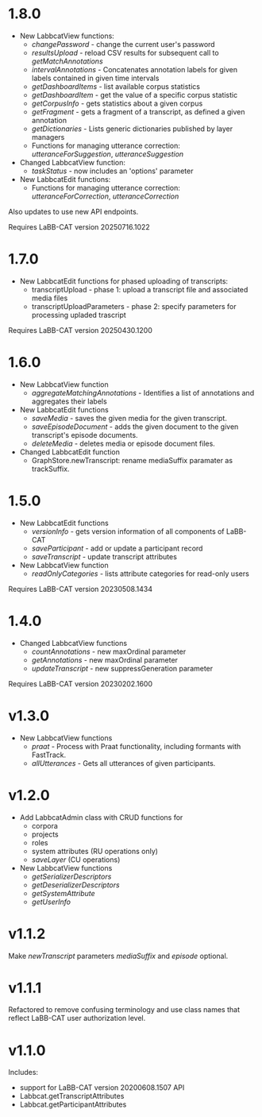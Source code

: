 # 1.8.0

- New LabbcatView functions:
  + *changePassword* - change the current user's password
  + *resultsUpload* - reload CSV results for subsequent call to *getMatchAnnotations*
  + *intervalAnnotations* - Concatenates annotation labels for given labels contained in given time intervals
  + *getDashboardItems* - list available corpus statistics
  + *getDashboardItem* - get the value of a specific corpus statistic
  + *getCorpusInfo* - gets statistics about a given corpus
  + *getFragment* - gets a fragment of a transcript, as defined a given annotation
  + *getDictionaries* - Lists generic dictionaries published by layer managers
  + Functions for managing utterance correction: *utteranceForSuggestion*, *utteranceSuggestion* 
- Changed LabbcatView function:
  + *taskStatus* - now includes an 'options' parameter
- New LabbcatEdit functions:
  + Functions for managing utterance correction: *utteranceForCorrection*, *utteranceCorrection* 

Also updates to use new API endpoints.

Requires LaBB-CAT version 20250716.1022

# 1.7.0

- New LabbcatEdit functions for phased uploading of transcripts:
  + transcriptUpload - phase 1: upload a transcript file and associated media files
  + transcriptUploadParameters - phase 2: specify parameters for processing upladed trascript

Requires LaBB-CAT version 20250430.1200

# 1.6.0

- New LabbcatView function
  + *aggregateMatchingAnnotations* - Identifies a list of annotations and aggregates their labels
- New LabbcatEdit functions
  + *saveMedia* - saves the given media for the given transcript.
  + *saveEpisodeDocument* - adds the given document to the given transcript's episode documents.
  + *deleteMedia* - deletes media or episode document files.
- Changed LabbcatEdit function
  + GraphStore.newTranscript: rename mediaSuffix paramater as trackSuffix.
  
# 1.5.0

- New LabbcatEdit functions
  + *versionInfo* - gets version information of all components of LaBB-CAT
  + *saveParticipant* - add or update a participant record
  + *saveTranscript* - update transcript attributes
- New LabbcatView function
  + *readOnlyCategories* - lists attribute categories for read-only users

Requires LaBB-CAT version 20230508.1434

# 1.4.0

- Changed LabbcatView functions
  + *countAnnotations* - new maxOrdinal parameter
  + *getAnnotations* - new maxOrdinal parameter
  + *updateTranscript* - new suppressGeneration parameter

Requires LaBB-CAT version 20230202.1600

# v1.3.0

- New LabbcatView functions
  + *praat* - Process with Praat functionality, including formants with FastTrack.
  + *allUtterances* - Gets all utterances of given participants.
  
# v1.2.0

- Add LabbcatAdmin class with CRUD functions for
  + corpora
  + projects
  + roles
  + system attributes (RU operations only)
  + *saveLayer* (CU operations)
- New LabbcatView functions
  + *getSerializerDescriptors*
  + *getDeserializerDescriptors*
  + *getSystemAttribute*
  + *getUserInfo*

# v1.1.2

Make *newTranscript* parameters *mediaSuffix* and *episode* optional.

# v1.1.1

Refactored to remove confusing terminology and use class names that reflect LaBB-CAT user
authorization level. 

# v1.1.0

Includes:

- support for LaBB-CAT version 20200608.1507 API
- Labbcat.getTranscriptAttributes
- Labbcat.getParticipantAttributes
